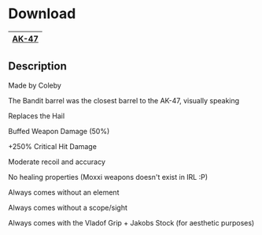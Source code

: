 # Download
[AK-47](https://raw.githubusercontent.com/BLCM/BLCMods/master/Borderlands%202%20mods/Coleby/Real%20Life%20Weapons/AK-47) |
----|

## Description

Made by Coleby

The Bandit barrel was the closest barrel to the AK-47, visually speaking

Replaces the Hail

Buffed Weapon Damage (50%)

+250% Critical Hit Damage

Moderate recoil and accuracy

No healing properties (Moxxi weapons doesn't exist in IRL :P)

Always comes without an element

Always comes without a scope/sight

Always comes with the Vladof Grip + Jakobs Stock (for aesthetic purposes)
